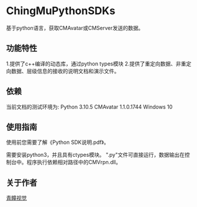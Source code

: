 # ChingMuPythonSDKs
基于python语言，获取CMAvatar或CMServer发送的数据。

## 功能特性
1.提供了c++编译的动态库，通过python types模块
2.提供了重定向数据、非重定向数据、层级信息的接收的说明文档和演示文件。

## 依赖
当前文档的测试环境为:
Python 3.10.5
CMAvatar 1.1.0.1744
Windows 10

## 使用指南
使用前您需要了解《Python SDK说明.pdf》。

需要安装python3，并且具有ctypes模块。
".py"文件可直接运行，数据输出在控制台中。程序执行依赖相对路径中的CMVrpn.dll。

## 关于作者
<a href="http://www.chingmu.com/">青瞳视觉</a>
